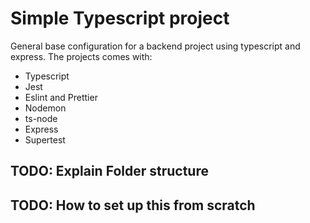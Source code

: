 # Simple Typescript project

General base configuration for a backend project using typescript and express. The projects
comes with: 

+ Typescript 
+ Jest 
+ Eslint and Prettier 
+ Nodemon
+ ts-node
+ Express 
+ Supertest 


## TODO: Explain Folder structure

## TODO: How to set up this from scratch
